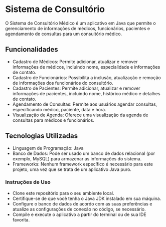 # Sistema de Consultório 

O Sistema de Consultório Médico é um aplicativo em Java que permite o gerenciamento de informações de médicos, funcionários, pacientes e agendamento de consultas para um consultório médico.

## Funcionalidades

* Cadastro de Médicos: Permite adicionar, atualizar e remover informações de médicos, incluindo nome, especialidade e informações de contato.
* Cadastro de Funcionários: Possibilita a inclusão, atualização e remoção de informações dos funcionários do consultório.
* Cadastro de Pacientes: Permite adicionar, atualizar e remover informações de pacientes, incluindo nome, histórico médico e detalhes de contato.
* Agendamento de Consultas: Permite aos usuários agendar consultas, especificando médico, paciente, data e hora.
* Visualização de Agenda: Oferece uma visualização da agenda de consultas para médicos e funcionários.

## Tecnologias Utilizadas

* Linguagem de Programação: Java
* Banco de Dados: Pode ser usado um banco de dados relacional (por exemplo, MySQL) para armazenar as informações do sistema.
* Frameworks: Nenhum framework específico é necessário para este projeto, uma vez que se trata de um aplicativo Java puro.

### Instruções de Uso

* Clone este repositório para o seu ambiente local.
* Certifique-se de que você tenha o Java JDK instalado em sua máquina.
* Configure o banco de dados de acordo com as suas preferências e atualize as configurações de conexão no código, se necessário.
* Compile e execute o aplicativo a partir do terminal ou de sua IDE favorita.
